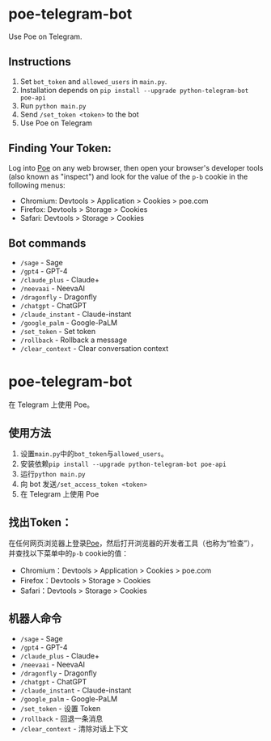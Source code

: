 # poe-telegram-bot
Use Poe on Telegram.

## Instructions
1. Set `bot_token` and `allowed_users` in `main.py`.
2. Installation depends on `pip install --upgrade python-telegram-bot poe-api`
3. Run `python main.py`
4. Send `/set_token <token>` to the bot
5. Use Poe on Telegram

## Finding Your Token:
Log into [Poe](https://poe.com) on any web browser, then open your browser's developer tools (also known as "inspect") and look for the value of the `p-b` cookie in the following menus:
 - Chromium: Devtools > Application > Cookies > poe.com
 - Firefox: Devtools > Storage > Cookies
 - Safari: Devtools > Storage > Cookies

## Bot commands
- `/sage` - Sage
- `/gpt4` - GPT-4
- `/claude_plus` - Claude+
- `/neevaai` - NeevaAI
- `/dragonfly` - Dragonfly
- `/chatgpt` - ChatGPT
- `/claude_instant` - Claude-instant
- `/google_palm` - Google-PaLM
- `/set_token` - Set token
- `/rollback` - Rollback a message
- `/clear_context` - Clear conversation context

# poe-telegram-bot
在 Telegram 上使用 Poe。

## 使用方法
1. 设置`main.py`中的`bot_token`与`allowed_users`。
2. 安装依赖`pip install --upgrade python-telegram-bot poe-api`
3. 运行`python main.py`
4. 向 bot 发送`/set_access_token <token>`
5. 在 Telegram 上使用 Poe

## 找出Token：
在任何网页浏览器上登录[Poe](https://poe.com/)，然后打开浏览器的开发者工具（也称为“检查”），并查找以下菜单中的`p-b` cookie的值：
- Chromium：Devtools > Application > Cookies > poe.com
- Firefox：Devtools > Storage > Cookies
- Safari：Devtools > Storage > Cookies

## 机器人命令
- `/sage` - Sage
- `/gpt4` - GPT-4
- `/claude_plus` - Claude+
- `/neevaai` - NeevaAI
- `/dragonfly` - Dragonfly
- `/chatgpt` - ChatGPT
- `/claude_instant` - Claude-instant
- `/google_palm` - Google-PaLM
- `/set_token` - 设置 Token
- `/rollback` - 回退一条消息
- `/clear_context` - 清除对话上下文